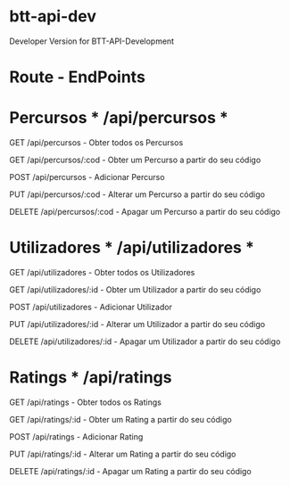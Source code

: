 # btt-api-dev
Developer Version for BTT-API-Development

# Route - EndPoints
# Percursos * /api/percursos *
GET /api/percursos - Obter todos os Percursos 

GET /api/percursos/:cod - Obter um Percurso a partir do seu código

POST /api/percursos - Adicionar Percurso 

PUT /api/percursos/:cod - Alterar um Percurso a partir do seu código

DELETE /api/percursos/:cod - Apagar um Percurso a partir do seu código

# Utilizadores * /api/utilizadores * 
GET /api/utilizadores - Obter todos os Utilizadores 

GET /api/utilizadores/:id - Obter um Utilizador a partir do seu código

POST /api/utilizadores - Adicionar Utilizador 

PUT /api/utilizadores/:id - Alterar um Utilizador a partir do seu código

DELETE /api/utilizadores/:id - Apagar um Utilizador a partir do seu código

# Ratings * /api/ratings
GET /api/ratings - Obter todos os Ratings 

GET /api/ratings/:id - Obter um Rating a partir do seu código

POST /api/ratings - Adicionar Rating

PUT /api/ratings/:id - Alterar um Rating a partir do seu código

DELETE /api/ratings/:id - Apagar um Rating a partir do seu código